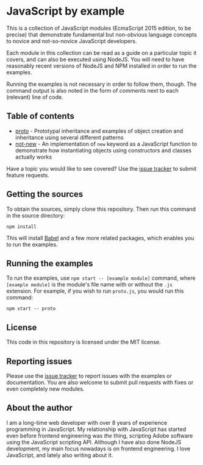 # JavaScript by example

This is a collection of JavaScript modules (EcmaScript 2015 edition, to be
precise) that demonstrate fundamental but non-obvious language concepts to
novice and not-so-novice JavaScript developers.

Each module in this collection can be read as a guide on a particular topic it
covers, and can also be executed using NodeJS. You will need to have reasonably
recent versions of NodeJS and NPM installed in order to run the examples.

Running the examples is not necessary in order to follow them, though. The
command output is also noted in the form of comments next to each (relevant)
line of code.

## Table of contents

- [proto](./proto.js) - Prototypal inheritance and examples of object creation
and inheritance using several different patterns
- [not-new](./not-new.js) - An implementation of `new` keyword as a JavaScript
function to demonstrate how instantiating objects using constructors and
classes actually works

Have a topic you would like to see covered? Use the [issue tracker](
https://github.com/foxbunny/javascript-by-example/issues) to submit feature
requests.

## Getting the sources

To obtain the sources, simply clone this repository. Then run this command in
the source directory:

    npm install

This will install [Babel](https://babeljs.io/) and a few more related packages,
which enables you to run the examples.

## Running the examples

To run the examples, use `npm start -- [example module]` command, where
`[example module]` is the module's file name with or without the `.js`
extension. For example, if you wish to run `proto.js`, you would run this
command:

    npm start -- proto

## License

This code in this repository is licensed under the MIT license.

## Reporting issues

Please use the [issue tracker](
https://github.com/foxbunny/javascript-by-example/issues) to report issues with
the examples or documentation. You are also welcome to submit pull requests
with fixes or even completely new modules.

## About the author

I am a long-time web developer with over 8 years of experience programming
in JavaScript. My relationship with JavaScript has started even before frontend
engineering was *the* thing, scripting Adobe software using the JavaScript
scripting API. Although I have also done NodeJS development, my main focus
nowadays is on frontend engineering. I love JavaScript, and lately also writing
about it.

